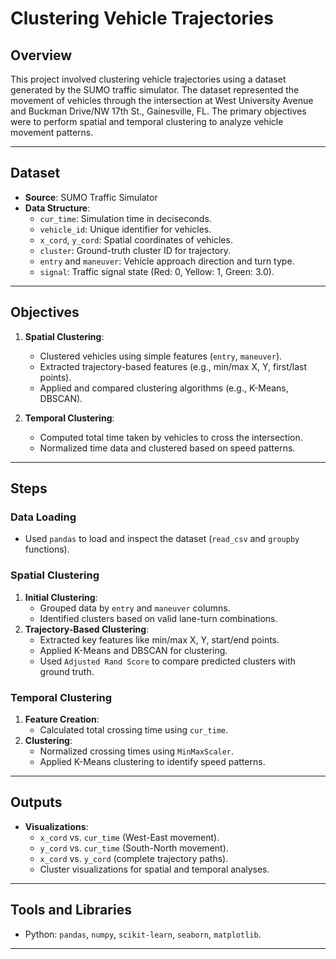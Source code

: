 # Clustering Vehicle Trajectories

## Overview
This project involved clustering vehicle trajectories using a dataset generated by the SUMO traffic simulator. The dataset represented the movement of vehicles through the intersection at West University Avenue and Buckman Drive/NW 17th St., Gainesville, FL. The primary objectives were to perform spatial and temporal clustering to analyze vehicle movement patterns.

---

## Dataset
- **Source**: SUMO Traffic Simulator
- **Data Structure**:
  - `cur_time`: Simulation time in deciseconds.
  - `vehicle_id`: Unique identifier for vehicles.
  - `x_cord`, `y_cord`: Spatial coordinates of vehicles.
  - `cluster`: Ground-truth cluster ID for trajectory.
  - `entry` and `maneuver`: Vehicle approach direction and turn type.
  - `signal`: Traffic signal state (Red: 0, Yellow: 1, Green: 3.0).

---

## Objectives
1. **Spatial Clustering**:
   - Clustered vehicles using simple features (`entry`, `maneuver`).
   - Extracted trajectory-based features (e.g., min/max X, Y, first/last points).
   - Applied and compared clustering algorithms (e.g., K-Means, DBSCAN).

2. **Temporal Clustering**:
   - Computed total time taken by vehicles to cross the intersection.
   - Normalized time data and clustered based on speed patterns.

---

## Steps
### Data Loading
- Used `pandas` to load and inspect the dataset (`read_csv` and `groupby` functions).

### Spatial Clustering
1. **Initial Clustering**:
   - Grouped data by `entry` and `maneuver` columns.
   - Identified clusters based on valid lane-turn combinations.
2. **Trajectory-Based Clustering**:
   - Extracted key features like min/max X, Y, start/end points.
   - Applied K-Means and DBSCAN for clustering.
   - Used `Adjusted Rand Score` to compare predicted clusters with ground truth.

### Temporal Clustering
1. **Feature Creation**:
   - Calculated total crossing time using `cur_time`.
2. **Clustering**:
   - Normalized crossing times using `MinMaxScaler`.
   - Applied K-Means clustering to identify speed patterns.

---

## Outputs
- **Visualizations**:
  - `x_cord` vs. `cur_time` (West-East movement).
  - `y_cord` vs. `cur_time` (South-North movement).
  - `x_cord` vs. `y_cord` (complete trajectory paths).
  - Cluster visualizations for spatial and temporal analyses.
---

## Tools and Libraries
- Python: `pandas`, `numpy`, `scikit-learn`, `seaborn`, `matplotlib`.

---
